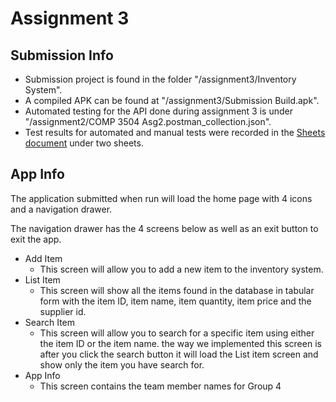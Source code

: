 # Assignment 3
## Submission Info
- Submission project is found in the folder "/assignment3/Inventory System".
- A compiled APK can be found at "/assignment3/Submission Build.apk".
- Automated testing for the API done during assignment 3 is under "/assignment2/COMP 3504 Asg2.postman_collection.json".
- Test results for automated and manual tests were recorded in the [Sheets document](https://docs.google.com/spreadsheets/d/10G9Q92WTkX0CEBmEqS0qk4HcmzQprwMbjdUsBzEqOqE/edit#gid=0) under two sheets.

## App Info
The application submitted when run will load the home page with 4 icons and a navigation drawer.

The navigation drawer has the 4 screens below as well as an exit button to exit the app.
 
* Add Item
	- This screen will allow you to add a new item to the inventory system. 
* List Item
	- This screen will show all the items found in the database in tabular form
		with the item ID, item name, item quantity, item price and the supplier id. 
* Search Item
	- This screen will allow you to search for a specific item using either the item ID or the item name. 
		the way we implemented this screen is after you click the search button it will load the List item screen
		and show only the item you have search for. 
* App Info
	- This screen contains the team member names for Group 4
